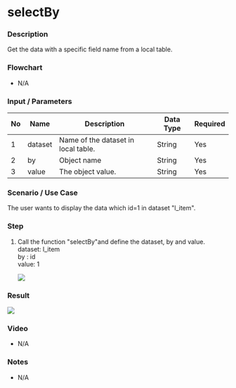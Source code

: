 ﻿# selectBy

### Description

Get the data with a specific field name from a local table.

### Flowchart

- N/A 

### Input / Parameters

| No | Name | Description | Data Type | Required |
| ------ | ------ | ------ |------ | ------ |
| 1 | dataset | Name of the dataset in local table. | String | Yes  |
| 2 | by | Object name | String | Yes  |
| 3 | value | The object value. | String | Yes  |

### Scenario / Use Case

The user wants to display the data which id=1 in dataset "l_item".

### Step

1. Call the function "selectBy"and define the         dataset, by and value. 
   <br>
   dataset: l_item<br>
   by : id<br>
   value: 1<br>
   
    ![](../../../../document/function/Dataset/selectBy/selectBy-step-1.png?raw=true)
    
### Result

 ![](../../../../document/function/Dataset/selectBy/selectBy-result-1.png?raw=true)

### Video

- N/A

<!--[![Video](http://i.imgur.com/Ot5DWAW.png)](https://youtu.be/StTqXEQ2l-Y?t=35s)-->

### Notes

- N/A